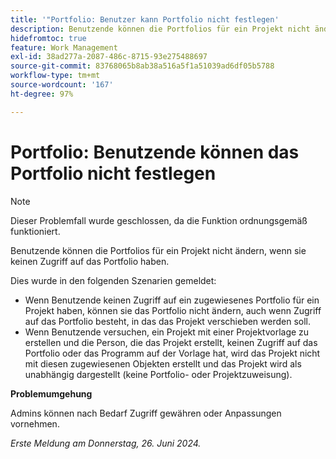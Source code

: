 ```yaml
---
title: '"Portfolio: Benutzer kann Portfolio nicht festlegen'
description: Benutzende können die Portfolios für ein Projekt nicht ändern, wenn sie keinen Zugriff auf das Portfolio haben.
hidefromtoc: true
feature: Work Management
exl-id: 38ad277a-2087-486c-8715-93e275488697
source-git-commit: 83768065b8ab38a516a5f1a51039ad6df05b5788
workflow-type: tm+mt
source-wordcount: '167'
ht-degree: 97%

---
```


# Portfolio: Benutzende können das Portfolio nicht festlegen

>[!NOTE]
>
>Dieser Problemfall wurde geschlossen, da die Funktion ordnungsgemäß funktioniert.

Benutzende können die Portfolios für ein Projekt nicht ändern, wenn sie keinen Zugriff auf das Portfolio haben.

Dies wurde in den folgenden Szenarien gemeldet:

* Wenn Benutzende keinen Zugriff auf ein zugewiesenes Portfolio für ein Projekt haben, können sie das Portfolio nicht ändern, auch wenn Zugriff auf das Portfolio besteht, in das das Projekt verschieben werden soll.
* Wenn Benutzende versuchen, ein Projekt mit einer Projektvorlage zu erstellen und die Person, die das Projekt erstellt, keinen Zugriff auf das Portfolio oder das Programm auf der Vorlage hat, wird das Projekt nicht mit diesen zugewiesenen Objekten erstellt und das Projekt wird als unabhängig dargestellt (keine Portfolio- oder Projektzuweisung).

**Problemumgehung**

Admins können nach Bedarf Zugriff gewähren oder Anpassungen vornehmen.

_Erste Meldung am Donnerstag, 26. Juni 2024._
